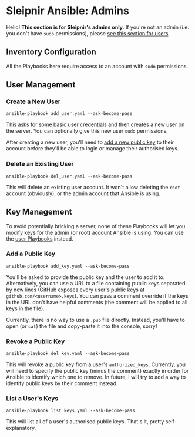 # Sleipnir Ansible: Admins

Hello! **This section is for Sleipnir's admins only**. If you're not an admin (i.e. you don't have `sudo` permissions), please [see this section for users](user/README.md).

## Inventory Configuration

All the Playbooks here require access to an account with `sudo` permissions.

## User Management

### Create a New User

```shell
ansible-playbook add_user.yaml --ask-become-pass
```

This asks for some basic user credentials and then creates a new user on the server. You can optionally give this new user `sudo` permissions.

After creating a new user, you'll need to [add a new public key](#add-a-public-key) to their account before they'll be able to login or manage their authorised keys.

### Delete an Existing User

```shell
ansible-playbook del_user.yaml --ask-become-pass
```

This will delete an existing user account. It won't allow deleting the `root` account (obviously), or the admin account that Ansible is using.

## Key Management

To avoid potentially bricking a server, none of these Playbooks will let you modify keys for the admin (or root) account Ansible is using. You can use the [user Playbooks](user/README.md) instead.

### Add a Public Key

```shell
ansible-playbook add_key.yaml --ask-become-pass
```

You'll be asked to provide the public key and the user to add it to. Alternatively, you can use a URL to a file containing public keys separated by new lines (GitHub exposes every user's public keys at `github.com/<username>.keys`). You can pass a comment override if the keys in the URL don't have helpful comments (the comment will be applied to all keys in the file).

Currently, there is no way to use a `.pub` file directly. Instead, you'll have to open (or `cat`) the file and copy-paste it into the console, sorry!

### Revoke a Public Key

```shell
ansible-playbook del_key.yaml --ask-become-pass
```

This will revoke a public key from a user's `authorized_keys`. Currently, you will need to specify the public key (minus the comment) exactly in order for Ansible to identify which one to remove. In future, I will try to add a way to identify public keys by their comment instead.

### List a User's Keys

```shell
ansible-playbook list_keys.yaml --ask-become-pass
```

This will list all of a user's authorised public keys. That's it, pretty self-explanatory.